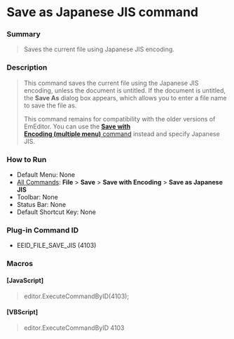 # Save as Japanese JIS command

### Summary

> Saves the current file using Japanese JIS encoding.

### Description

> This command saves the current file using the
> Japanese JIS encoding, unless the document is untitled. If the document is
> untitled, the **Save As** dialog box appears,
> which allows you to enter a file name to save the file as.
>
> This command remains for compatibility with the older versions of
> EmEditor. You can use the [**Save with**\
> **Encoding (multiple menu)** command](file_save_defined) instead and specify Japanese JIS.

### How to Run

- Default Menu: None
- [All Commands](../tools/all_commands): **File** \> **Save**
\> **Save with Encoding** \> **Save as Japanese JIS**
- Toolbar: None
- Status Bar: None
- Default Shortcut Key: None

### Plug-in Command ID

- EEID\_FILE\_SAVE\_JIS (4103)

### Macros

#### \[JavaScript\]

> editor.ExecuteCommandByID(4103);

#### \[VBScript\]

> editor.ExecuteCommandByID 4103
